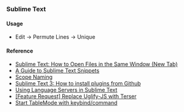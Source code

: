 ### Sublime Text

#### Usage

- Edit → Permute Lines → Unique

#### Reference

- [Sublime Text: How to Open Files in the Same Window (New Tab)](https://woorkup.com/sublime-text-open-files-same-window/)
- [A Guide to Sublime Text Snippets](https://medium.com/free-code-camp/a-guide-to-preserving-your-wrists-with-sublime-text-snippets-7541662a53f2)
- [Scope Naming](https://www.sublimetext.com/docs/scope_naming.html)
- [Sublime Text 3: How to install plugins from Github](https://stackoverflow.com/questions/23026201/sublime-text-3-how-to-install-plugins-from-github)
- [Using Language Servers in Sublime Text](https://laravel-news.com/sublime-text-lsp)
- [[Feature Request] Replace Uglify-JS with Terser](https://github.com/tssajo/Minify/issues/80)
- [Start TableMode with keybind/command](https://github.com/randy3k/AlignTab/pull/68)